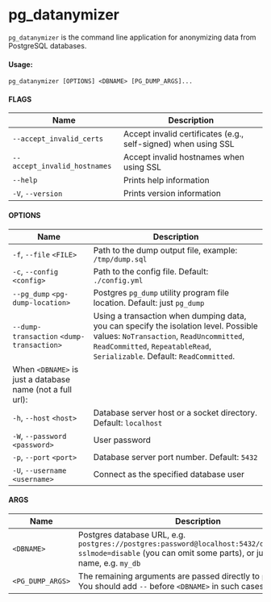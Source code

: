 # pg_datanymizer

`pg_datanymizer` is the command line application for anonymizing data from PostgreSQL databases.

#### Usage:

```
pg_datanymizer [OPTIONS] <DBNAME> [PG_DUMP_ARGS]...
```

#### FLAGS

| Name                         | Description 
|---                           |---          
| `--accept_invalid_certs`     | Accept invalid certificates (e.g., self-signed) when using SSL
| `--accept_invalid_hostnames` | Accept invalid hostnames when using SSL
| `--help`                     | Prints help information
| `-V`, `--version`            | Prints version information

#### OPTIONS

| Name                                      | Description
|---                                        |---  
| `-f`, `--file` `<FILE>`                   | Path to the dump output file, example: `/tmp/dump.sql`
| `-c`, `--config` `<config>`               | Path to the config file. Default: `./config.yml`
| `--pg_dump` `<pg-dump-location>`          | Postgres `pg_dump` utility program file location. Default: just `pg_dump`
| `--dump-transaction` `<dump-transaction>` | Using a transaction when dumping data, you can specify the isolation level. Possible values: `NoTransaction`, `ReadUncommitted`, `ReadCommitted`, `RepeatableRead`, `Serializable`. Default: `ReadCommitted`.
| When `<DBNAME>` is just a database name (not a full url):
| `-h`, `--host` `<host>`                   | Database server host or a socket directory. Default: `localhost`
| `-W`, `--password` `<password>`           | User password
| `-p`, `--port` `<port>`                   | Database server port number. Default: `5432`
| `-U`, `--username` `<username>`           | Connect as the specified database user

#### ARGS

| Name             | Description
|---               |---  
| `<DBNAME>`       | Postgres database URL, e.g. `postgres://postgres:password@localhost:5432/database_name?sslmode=disable` (you can omit some parts), or just a database name, e.g. `my_db`  
| `<PG_DUMP_ARGS>` | The remaining arguments are passed directly to `pg_dump` calls. You should add `--` before `<DBNAME>` in such cases
